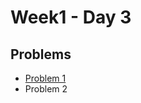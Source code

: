 # Week1 - Day 3

## Problems
- [Problem 1](https://github.com/AdityaThakur535/PIPTP-Prep-2025/blob/main/Week1/Day3/solution1)
- Problem 2
